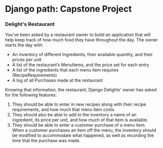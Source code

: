 # Django path: Capstone Project

### Delight's Restaurant

You’ve been asked by a restaurant owner to build an application that will help keep track of how much food they have
throughout the day. The owner starts the day with:

- An inventory of different Ingredients, their available quantity, and their prices per unit
- A list of the restaurant’s MenuItems, and the price set for each entry
- A list of the ingredients that each menu item requires (RecipeRequirements)
- A log of all Purchases made at the restaurant

Knowing that information, the restaurant, Django Delights’ owner has asked for the following features:

1. They should be able to enter in new recipes along with their recipe requirements, and how much that menu item costs.
2. They should also be able to add to the inventory a name of an ingredient, its price per unit, and how much of that
   item is available.
3. They should be able to enter a customer purchase of a menu item. When a customer purchases an item off the menu, the
   inventory should be modified to accommodate what happened, as well as recording the time that the purchase was made.


